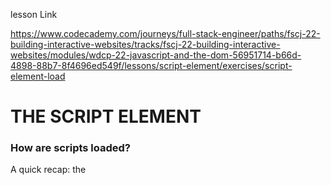 lesson Link

https://www.codecademy.com/journeys/full-stack-engineer/paths/fscj-22-building-interactive-websites/tracks/fscj-22-building-interactive-websites/modules/wdcp-22-javascript-and-the-dom-56951714-b66d-4898-88b7-8f4696ed549f/lessons/script-element/exercises/script-element-load


# THE SCRIPT ELEMENT

### How are scripts loaded?

A quick recap: the <script> element allows HTML files to load and execute JavaScript. The JavaScript can either go embedded inside of the <script> tag or the script tag can reference an external file. Before we dive deeper, let’s take a moment to talk about how browsers parse HTML files into web pages. This informs where to include a <script> element inside your HTML file.

Browsers come equipped with HTML parsers that help browsers render the elements accordingly. Elements, including the <script> element, are by default, parsed in the order they appear in the HTML file. When the HTML parser encounters a <script> element, it loads the script then executes its contents before parsing the rest of the HTML. The two main points to note here are that:

The HTML parser does NOT process the next element in the HTML file until it loads and executes the <script> element, thus leading to a delay in load time and resulting in a poor user experience.
Additionally, scripts are loaded sequentially, so if one script depends on another script, they should be placed in that very order inside the HTML file.
The GIF below displays two scripts being loaded. The first script makes a Watering Can appear, the second script makes a Flower appear. This shows how scripts are loaded sequentially, and how they pause the HTML parser, which is why “Blooming” appears at the end.


### Instructions
Checkpoint 1 Enabled
1. Oops! In the code editor script2.js depends on a variable in script1.js causing an error (we actually want our text to be blue instead of pink). Switch the order of the scripts so that they load appropriately.

Rearrange the order of <script>s so that the one with src="script1.js" is above src="script2.js".

To see the error, right click on the page and select inspect. You’ll see a panel show up with multiple tabs at its top. Click on the console tab to see the error. For more information check out this article on dev tools, specifically the section “Debug your JavaScript Using the Console Tool”.

